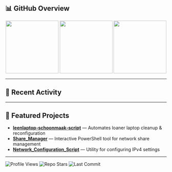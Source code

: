 ## 📊 GitHub Overview

<p align="center">
  <img src="https://github-readme-stats.vercel.app/api?username=Dantdmnl&show_icons=true&theme=tokyonight&hide_border=true" height="165">
  <img src="https://github-readme-stats.vercel.app/api/top-langs/?username=Dantdmnl&layout=compact&theme=tokyonight&hide_border=true" height="165">
  <img src="https://streak-stats.demolab.com/?user=Dantdmnl&theme=tokyonight&hide_border=true" height="165">
</p>

---

## 🚀 Recent Activity

<!--RECENT_ACTIVITY:start-->
<!--RECENT_ACTIVITY:end-->

---

## 🔧 Featured Projects

- **[leenlaptop‑schoonmaak‑script](https://github.com/Dantdmnl/leenlaptop-schoonmaak-script)** — Automates loaner laptop cleanup & reconfiguration  
- **[Share_Manager](https://github.com/Dantdmnl/Share_Manager)** — Interactive PowerShell tool for network share management  
- **[Network_Configuration_Script](https://github.com/Dantdmnl/Network_Configuration_Script)** — Utility for configuring IPv4 settings

---

![Profile Views](https://komarev.com/ghpvc/?username=Dantdmnl&color=orange&style=for-the-badge)
![Repo Stars](https://img.shields.io/github/stars/Dantdmnl?color=yellow&style=for-the-badge)
![Last Commit](https://img.shields.io/github/last-commit/Dantdmnl/Dantdmnl?color=blue&logo=github&style=for-the-badge)
